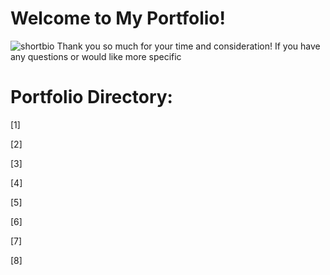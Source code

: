 # Welcome to My Portfolio! 

![shortbio](https://github.com/vwu15/images/blob/master/shortbio.png)
Thank you so much for your time and consideration! If you have any questions or would like more specific 
# Portfolio Directory:

[1] 

[2]

[3]

[4]

[5]

[6]

[7]

[8]
